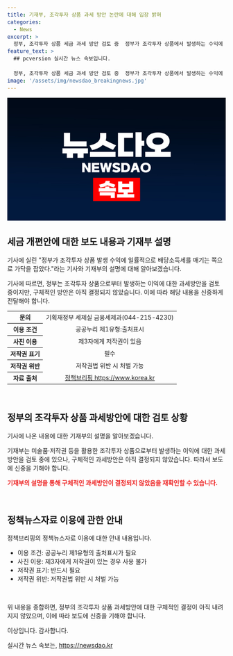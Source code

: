 ```yaml
---
title: 기재부, 조각투자 상품 과세 방안 논란에 대해 입장 밝혀
categories:
  - News
excerpt: >
  정부, 조각투자 상품 세금 과세 방안 검토 중  정부가 조각투자 상품에서 발생하는 수익에 대한 과세방안을 검토 중에 있으나, 구체적인 방안은 아직 결정되지 않았다. 세제실에 문의하여 구체적인 내용에 대해 확인할 필요가 있다. (추가 문의 : 기획재정부 세제실 044-215-4230)
feature_text: >
  ## pcversion 실시간 뉴스 속보입니다.

  정부, 조각투자 상품 세금 과세 방안 검토 중  정부가 조각투자 상품에서 발생하는 수익에 대한 과세방안을 검토 중에 있으나, 구체적인 방안은 아직 결정되지 않았다. 세제실에 문의하여 구체적인 내용에 대해 확인할 필요가 있다. (추가 문의 : 기획재정부 세제실 044-215-4230)
image: '/assets/img/newsdao_breakingnews.jpg'
---
```


<p><img src="/assets/img/newsdao_breakingnews.jpg" alt="pcversion 속보" /></p>

<h2 data-ke-size="size26">세금 개편안에 대한 보도 내용과 기재부 설명</h2>

<p>기사에 실린 "정부가 조각투자 상품 발생 수익에 일률적으로 배당소득세를 매기는 쪽으로 가닥을 잡았다."라는 기사와 기재부의 설명에 대해 알아보겠습니다.</p>

<p data-ke-size="size16">기사에 따르면, 정부는 조각투자 상품으로부터 발생하는 이익에 대한 과세방안을 검토 중이지만, 구체적인 방안은 아직 결정되지 않았습니다. 이에 따라 해당 내용을 신중하게 전달해야 합니다.</p>

<table>
    <tr>
        <th>문의</th>
        <td style="text-align: center;">기획재정부 세제실 금융세제과(044-215-4230)</td>
    </tr>
    <tr>
        <th>이용 조건</th>
        <td style="text-align: center;">공공누리 제1유형:출처표시</td>
    </tr>
    <tr>
        <th>사진 이용</th>
        <td style="text-align: center;">제3자에게 저작권이 있음</td>
    </tr>
    <tr>
        <th>저작권 표기</th>
        <td style="text-align: center;">필수</td>
    </tr>
    <tr>
        <th>저작권 위반</th>
        <td style="text-align: center;">저작권법 위반 시 처벌 가능</td>
    </tr>
    <tr>
        <th>자료 출처</th>
        <td style="text-align: center;"><a href="https://www.korea.kr">정책브리핑 https://www.korea.kr</a></td>
    </tr>
</table>

<p data-ke-size="size16">&nbsp;</p>

<h2 data-ke-size="size26">정부의 조각투자 상품 과세방안에 대한 검토 상황</h2>

<p>기사에 나온 내용에 대한 기재부의 설명을 알아보겠습니다.</p>

<p data-ke-size="size16">기재부는 미술품·저작권 등을 활용한 조각투자 상품으로부터 발생하는 이익에 대한 과세방안을 검토 중에 있으나, 구체적인 과세방안은 아직 결정되지 않았습니다. 따라서 보도에 신중을 기해야 합니다.</p>

<p data-ke-size="size16"><b><span style="color: #ee2323;">기재부의 설명을 통해 구체적인 과세방안이 결정되지 않았음을 재확인할 수 있습니다.</span></b></p>

<p data-ke-size="size16">&nbsp;</p>

<h2 data-ke-size="size26">정책뉴스자료 이용에 관한 안내</h2>

<p>정책브리핑의 정책뉴스자료 이용에 대한 안내 내용입니다.</p>

<ul>
    <li>이용 조건: 공공누리 제1유형의 출처표시가 필요</li>
    <li>사진 이용: 제3자에게 저작권이 있는 경우 사용 불가</li>
    <li>저작권 표기: 반드시 필요</li>
    <li>저작권 위반: 저작권법 위반 시 처벌 가능</li>
</ul>

<p data-ke-size="size16">&nbsp;</p>

<p>위 내용을 종합하면, 정부의 조각투자 상품 과세방안에 대한 구체적인 결정이 아직 내려지지 않았으며, 이에 따라 보도에 신중을 기해야 합니다.</p>

<p>이상입니다. 감사합니다.</p>
실시간 뉴스 속보는, <a href="https://newsdao.kr" rel="dofollow">https://newsdao.kr</a>


